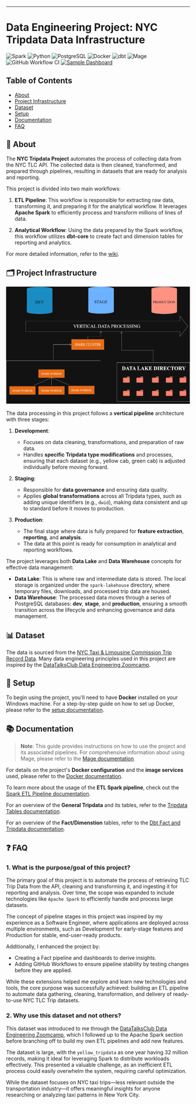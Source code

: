 ---
# Data Engineering Project: NYC Tripdata Data Infrastructure

![Spark](https://img.shields.io/badge/Spark-3.5.1-orange)
![Python](https://img.shields.io/badge/Python-3.10.14-blue)
![PostgreSQL](https://img.shields.io/badge/PostgreSQL-14-blue)
![Docker](https://img.shields.io/badge/Docker-Available-blue)
![dbt](https://img.shields.io/badge/Dbt-orange)
![Mage](https://img.shields.io/badge/Mage-Orchestration-orange)
![GitHub Workflow CI](https://img.shields.io/badge/GitHub%20Workflow-CI-blue)
[![Sample Dashboard](https://img.shields.io/badge/Sample-Dashboard-vlue)](https://lookerstudio.google.com/u/0/reporting/2b0189c7-098b-4a3d-b463-daa1abcf5b40/page/CWDFE)

## Table of Contents
- [About](#-about)
- [Project Infrastructure](#-project-infrastructure)
- [Dataset](#-dataset)
- [Setup](#-setup)
- [Documentation](#documentation)
- [FAQ](#FAQ)

## 🚀 About

The **NYC Tripdata Project** automates the process of collecting data from the NYC TLC API. The collected data is then cleaned, transformed, and prepared through pipelines, resulting in datasets that are ready for analysis and reporting.

This project is divided into two main workflows:

1. **ETL Pipeline**: This workflow is responsible for extracting raw data, transforming it, and preparing it for the analytical workflow. It leverages **Apache Spark** to efficiently process and transform millions of lines of data.

2. **Analytical Workflow**: Using the data prepared by the Spark workflow, this workflow utilizes **dbt-core** to create fact and dimension tables for reporting and analytics.

For more detailed information, refer to the [wiki](documentation/two-workflows.md).


## 🗂️ Project Infrastructure
![Environment Diagram](images/environment_diagram_v2.png)

The data processing in this project follows a **vertical pipeline** architecture with three stages:
1. **Development**: 
   - Focuses on data cleaning, transformations, and preparation of raw data.
   - Handles **specific Tripdata type modifications** and processes, ensuring that each dataset (e.g., yellow cab, green cab) is adjusted individually before moving forward.

2. **Staging**: 
   - Responsible for **data governance** and ensuring data quality.
   - Applies **global transformations** across all Tripdata types, such as adding unique identifiers (e.g., `dwid`), making data consistent and up to standard before it moves to production.

3. **Production**: 
   - The final stage where data is fully prepared for **feature extraction**, **reporting**, and **analysis**.
   - The data at this point is ready for consumption in analytical and reporting workflows.

The project leverages both **Data Lake** and **Data Warehouse** concepts for effective data management:
- **Data Lake**: This is where raw and intermediate data is stored. The local storage is organized under the `spark-lakehouse` directory, where temporary files, downloads, and processed trip data are housed.
- **Data Warehouse**: The processed data moves through a series of PostgreSQL databases: **dev**, **stage**, and **production**, ensuring a smooth transition across the lifecycle and enhancing governance and data management.

## 📊 Dataset
The data is sourced from the [NYC Taxi & Limousine Commission Trip Record Data](https://www.nyc.gov/site/tlc/about/tlc-trip-record-data.page). Many data engineering principles used in this project are inspired by the [DataTalksClub Data Engineering Zoomcamp](https://github.com/DataTalksClub/data-engineering-zoomcamp).

## 📝 Setup

To begin using the project, you'll need to have **Docker** installed on your Windows machine. For a step-by-step guide on how to set up Docker, please refer to the [setup documentation](documentation/setup.md).

## 📚 Documentation

> **Note**: This guide provides instructions on how to use the project and its associated pipelines. For comprehensive information about using Mage, please refer to the [Mage documentation](https://docs.mage.ai/introduction/overview).

For details on the project's **Docker configuration** and the **image services** used, please refer to the [Docker documentation](documentation/documentation-docker.md).

To learn more about the usage of the **ETL Spark pipeline**, check out the [Spark ETL Pipeline documentation](documentation/documentation_spark_etl_pipeline.md).

For an overview of the **General Tripdata** and its tables, refer to the [Tripdata Tables documentation](documentation/documentation_tripdata_tables.md).

For an overview of the **Fact/Dimenstion** tables, refer to the [Dbt Fact and Tripdata documentation](documentation/documentation_dbt_fact_dim.md).

## ❓ FAQ

### 1. What is the purpose/goal of this project?

The primary goal of this project is to automate the process of retrieving TLC Trip Data from the API, cleaning and transforming it, and ingesting it for reporting and analysis. Over time, the scope was expanded to include technologies like `Apache Spark` to efficiently handle and process large datasets.

The concept of pipeline stages in this project was inspired by my experience as a Software Engineer, where applications are deployed across multiple environments, such as Development for early-stage features and Production for stable, end-user-ready products.

Additionally, I enhanced the project by:
- Creating a Fact pipeline and dashboards to derive insights.
- Adding GitHub Workflows to ensure pipeline stability by testing changes before they are applied.

While these extensions helped me explore and learn new technologies and tools, the core purpose was successfully achieved: building an ETL pipeline to automate data gathering, cleaning, transformation, and delivery of ready-to-use NYC TLC Trip datasets.

### 2. Why use this dataset and not others?

This dataset was introduced to me through the [DataTalksClub Data Engineering Zoomcamp](https://github.com/DataTalksClub/data-engineering-zoomcamp), which I followed up to the Apache Spark section before branching off to build my own ETL pipelines and add new features.

The dataset is large, with the `yellow_tripdata` as one year having 32 million records, making it ideal for leveraging Spark to distribute workloads effectively. This presented a valuable challenge, as an inefficient ETL process could easily overwhelm the system, requiring careful optimization.

While the dataset focuses on NYC taxi trips—less relevant outside the transportation industry—it offers meaningful insights for anyone researching or analyzing taxi patterns in New York City.
